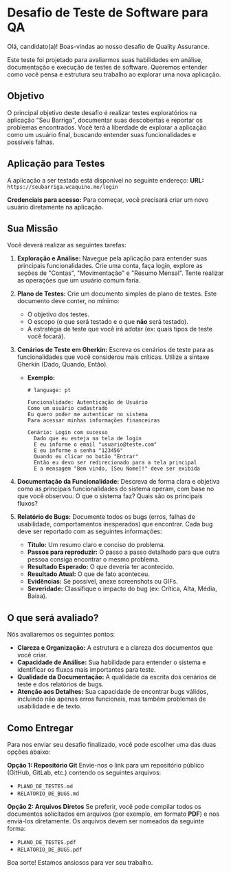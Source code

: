 # Desafio de Teste de Software para QA

Olá, candidato(a)! Boas-vindas ao nosso desafio de Quality Assurance.

Este teste foi projetado para avaliarmos suas habilidades em análise, documentação e execução de testes de software. Queremos entender como você pensa e estrutura seu trabalho ao explorar uma nova aplicação.

## Objetivo

O principal objetivo deste desafio é realizar testes exploratórios na aplicação "Seu Barriga", documentar suas descobertas e reportar os problemas encontrados. Você terá a liberdade de explorar a aplicação como um usuário final, buscando entender suas funcionalidades e possíveis falhas.

## Aplicação para Testes

A aplicação a ser testada está disponível no seguinte endereço:
**URL:** `https://seubarriga.wcaquino.me/login`

**Credenciais para acesso:**
Para começar, você precisará criar um novo usuário diretamente na aplicação.

## Sua Missão

Você deverá realizar as seguintes tarefas:

1.  **Exploração e Análise:** Navegue pela aplicação para entender suas principais funcionalidades. Crie uma conta, faça login, explore as seções de "Contas", "Movimentação" e "Resumo Mensal". Tente realizar as operações que um usuário comum faria.

2.  **Plano de Testes:** Crie um documento simples de plano de testes. Este documento deve conter, no mínimo:
    * O objetivo dos testes.
    * O escopo (o que será testado e o que **não** será testado).
    * A estratégia de teste que você irá adotar (ex: quais tipos de teste você focará).

3.  **Cenários de Teste em Gherkin:** Escreva os cenários de teste para as funcionalidades que você considerou mais críticas. Utilize a sintaxe Gherkin (Dado, Quando, Então).
    * **Exemplo:**
        ```gherkin
        # language: pt

        Funcionalidade: Autenticação de Usuário
        Como um usuário cadastrado
        Eu quero poder me autenticar no sistema
        Para acessar minhas informações financeiras

        Cenário: Login com sucesso
          Dado que eu esteja na tela de login
          E eu informe o email "usuario@teste.com"
          E eu informe a senha "123456"
          Quando eu clicar no botão "Entrar"
          Então eu devo ser redirecionado para a tela principal
          E a mensagem "Bem vindo, [Seu Nome]!" deve ser exibida
        ```

4.  **Documentação da Funcionalidade:** Descreva de forma clara e objetiva como as principais funcionalidades do sistema operam, com base no que você observou. O que o sistema faz? Quais são os principais fluxos?

5.  **Relatório de Bugs:** Documente todos os bugs (erros, falhas de usabilidade, comportamentos inesperados) que encontrar. Cada bug deve ser reportado com as seguintes informações:
    * **Título:** Um resumo claro e conciso do problema.
    * **Passos para reproduzir:** O passo a passo detalhado para que outra pessoa consiga encontrar o mesmo problema.
    * **Resultado Esperado:** O que deveria ter acontecido.
    * **Resultado Atual:** O que de fato aconteceu.
    * **Evidências:** Se possível, anexe screenshots ou GIFs.
    * **Severidade:** Classifique o impacto do bug (ex: Crítica, Alta, Média, Baixa).

## O que será avaliado?

Nós avaliaremos os seguintes pontos:

* **Clareza e Organização:** A estrutura e a clareza dos documentos que você criar.
* **Capacidade de Análise:** Sua habilidade para entender o sistema e identificar os fluxos mais importantes para teste.
* **Qualidade da Documentação:** A qualidade da escrita dos cenários de teste e dos relatórios de bugs.
* **Atenção aos Detalhes:** Sua capacidade de encontrar bugs válidos, incluindo não apenas erros funcionais, mas também problemas de usabilidade e de texto.

## Como Entregar

Para nos enviar seu desafio finalizado, você pode escolher uma das duas opções abaixo:

**Opção 1: Repositório Git**
Envie-nos o link para um repositório público (GitHub, GitLab, etc.) contendo os seguintes arquivos:
* `PLANO_DE_TESTES.md`
* `RELATORIO_DE_BUGS.md`

**Opção 2: Arquivos Diretos**
Se preferir, você pode compilar todos os documentos solicitados em arquivos (por exemplo, em formato **PDF**) e nos enviá-los diretamente. Os arquivos devem ser nomeados da seguinte forma:
* `PLANO_DE_TESTES.pdf`
* `RELATORIO_DE_BUGS.pdf`

Boa sorte! Estamos ansiosos para ver seu trabalho.
